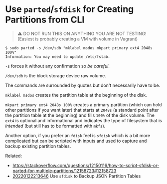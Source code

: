 # Use `parted`/`sfdisk` for Creating Partitions from CLI

> ⚠️
> DO NOT RUN THIS ON ANYTHING YOU ARE NOT TESTING!
> (Easiest is probably creating a VM with volume in Vagrant)

```out
$ sudo parted -s /dev/sdb "mklabel msdos mkpart primary ext4 2048s 100%"
Information: You may need to update /etc/fstab.
```

`-s` forces it without any confirmation so *be careful*.

`/dev/sdb` is the block storage device raw volume.

The commands are surrounded by quotes but don't necessarily have to be.

`mklabel msdos` creates the partition table at the beginning of the
disk.

`mkpart primary ext4 2048s 100%` creates a primary partition (which can
hold other partitions if you want later) that starts at `2048s` (a
standard point after the partition table at the beginning) and fills
`100%` of the disk volume. The `ext4` is optional and informational and
indicates the type of filesystem that is *intended* (but still has to be
formatted with `mkfs`).

Another option, if you prefer an `fdisk` feel is `sfdisk` which is a bit
more complicated but can be scripted with inputs and used to capture and
backup existing partition tables.

Related:

* <https://stackoverflow.com/questions/12150116/how-to-script-sfdisk-or-parted-for-multiple-partitions/12158723#12158723>
* [20220122213646](/20220122213646/) Use `sfdisk` to Backup JSON Partition Tables
